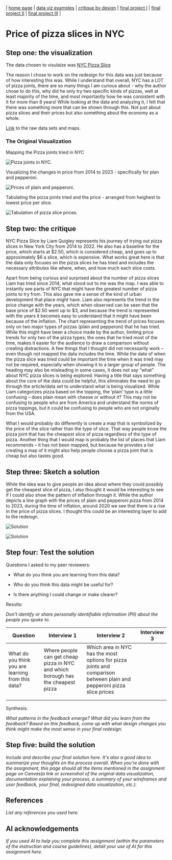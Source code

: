 | [home page](https://cmustudent.github.io/tswd-portfolio-templates/) | [data viz examples](dataviz-examples) | [critique by design](critique-by-design) | [final project I](final-project-part-one) | [final project II](final-project-part-two) | [final project III](final-project-part-three) |

# Price of pizza slices in NYC 


## Step one: the visualization

The data chosen to visulaize was [NYC Pizza Slice](https://elkue.com/nyc-slice/)

The reason I chose to work on the redesign for this data was just because of how interesting this was. While I understand that overall, NYC has a LOT of pizza joints, there are so many things I am curious about - why the author chose to do this, why did he only try two specific kinds of pizzas, well at least majority of the time, and most importantly how he was consistent with it for more than 8 years! While looking at the data and analyzing it, I felt that there was something more that can be shown through this. Not just about pizza slices and their prices but also something about the economy as a whole. 

[Link](https://data.world/makeovermonday/2023w5) to the raw data sets and maps.  

### The Original Visualization 
Mapping the Pizza joints tried in NYC 

![Pizza joints in NYC](PizzaViz1.jpeg).

Visualizing the changes in price from 2014 to 2023 - specifically for plan and pepperoni.

![Prices of plain and pepperoni](PizzaViz2.jpeg).

Tabulating the pizza joints tried and the price - arranged from heighest to lowest price per slice.

![Tabulation of pizza slice prices](PizzaViz3.jpeg).



## Step two: the critique

NYC Pizza Slice by Liam Quigley represents his journey of trying out pizza slices in New York City from 2014 to 2022. He also has a baseline for the price, which starts at $2.50, which is considered cheap, and goes up to approximately $6 a slice, which is expensive. What works great here is that the data only focuses on the pizza slices he has tried and includes the necessary attributes like where, when, and how much each slice costs. 

Apart from being curious and surprised about the number of pizza slices Liam has tried since 2014, what stood out to me was the map. I was able to instantly see parts of NYC that might have the greatest number of pizza joints to try from. This also gave me a sense of the kind of urban development that place might have. 
Liam also represents the trend in the price change with the years, which when observed can be seen that the base price of $2.50 went up to $3, and because the trend is represented with the years it becomes easy to understand that it might have been because of the inflation. The chart representing the trend of prices focuses only on two major types of pizzas (plain and pepperoni) that he has tried. While this might have been a choice made by the author, limiting price trends for only two of the pizza types; the ones that he tried most of the time, makes it easier for the audience to draw a comparison without creating distractions. 
A few things that I thought did not necessarily work – even though not mapped the data includes the time. While the date of when the pizza slice was tried could be important the time when it was tried may not be required, especially when showing it to a larger group of people. The heading may also be misleading in some cases, it does not say “what” about NYC pizza slices is being explored. Having a title that says something about the core of the data could be helpful, this eliminates the need to go through the article/data set to understand what is being visualized. While Liam categorizes pizza based on the topping, the ‘plain’ type is a little confusing – does plain mean with cheese or without it? This may not be confusing to people who are from America and understand the norms of pizza toppings, but it could be confusing to people who are not originally from the USA. 

What I would probably do differently is create a map that is symbolized by the price of the slice rather than the type of slice. That way people know the pizza joint that has the cheapest slice of pizza regardless of the type of pizza. Another thing that I would map is probably the list of places that Liam recommends – it has not been mapped, but because he provides a list creating a map of it might also help people choose a pizza joint that is cheap but also tastes good. 


## Step three: Sketch a solution

While the idea was to give people an idea about where they could possibly get the cheapest slice of pizza, I also thought it would be interesting to see if I could also show the pattern of inflation through it. While the author depicts a line graph with the prices of plain and pepperoni pizza from 2014 to 2023, during the time of inflation, around 2020 we see that there is a rise in the price of pizza slices. I thought this could be an interesting layer to add to the redeisgn. 

![Solution](Pizza1.jpeg)

![Solution](Pizza2.jpeg)


## Step four: Test the solution

Questions I asked to my peer reviewers:

- What do you think you are learning from this data?

- Who do you think this data might be useful for?

- Is there anything I could change or make clearer?


Results: 

_Don't identify or share personally identifiable information (PII) about the people you spoke to._


| Question | Interview 1 | Interview 2 |  Interview 3 |
|----------|-------------|-------------|------------- |
| What do you think you are learning from this data? | Where people can get cheap pizza in NYC and which borough has the cheapest pizza | Which area in NYC has the most options for pizza joints and comparison between plain and pepperoni pizza slice prices |        
|          |             |             |              |
|          |             |             |              |

Synthesis: 

_What patterns in the feedback emerge?  What did you learn from the feedback?  Based on this feedback, come up with what design changes you think might make the most sense in your final redesign._

## Step five: build the solution

_Include and describe your final solution here. It's also a good idea to summarize your thoughts on the process overall. When you're done with the assignment, this page should all the items mentioned in the assignment page on Canvas(a link or screenshot of the original data visualization, documentation explaining your process, a summary of your wireframes and user feedback, your final, redesigned data visualization, etc.)._

## References
_List any references you used here._

## AI acknowledgements
_If you used AI to help you complete this assignment (within the parameters of the instruction and course guidelines), detail your use of AI for this assignment here._

